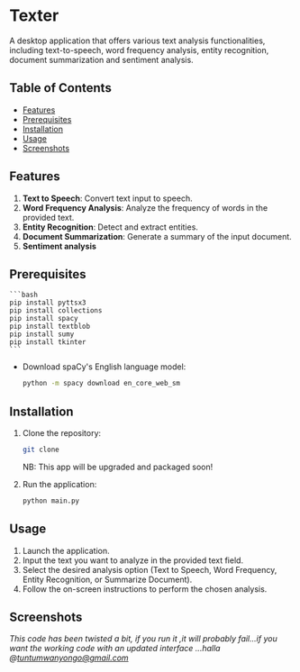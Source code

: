 # Texter



A desktop application that offers various text analysis functionalities, including text-to-speech, word frequency analysis, entity recognition, document summarization and sentiment analysis.

## Table of Contents
- [Features](#features)
- [Prerequisites](#prerequisites)
- [Installation](#installation)
- [Usage](#usage)
- [Screenshots](#screenshots)


## Features

1. **Text to Speech**: Convert text input to speech.
2. **Word Frequency Analysis**: Analyze the frequency of words in the provided text.
3. **Entity Recognition**: Detect and extract entities.
4. **Document Summarization**: Generate a summary of the input document.
5. **Sentiment analysis**

## Prerequisites

    ```bash
    pip install pyttsx3
    pip install collections
    pip install spacy
    pip install textblob
    pip install sumy
    pip install tkinter
    ```

- Download spaCy's English language model:

    ```bash
    python -m spacy download en_core_web_sm
    ```

## Installation

1. Clone the repository:

    ```bash
    git clone 
    
    ```

    NB: This app will be upgraded and packaged soon!

2. Run the application:

    ```bash
    python main.py
    ```

## Usage

1. Launch the application.
2. Input the text you want to analyze in the provided text field.
3. Select the desired analysis option (Text to Speech, Word Frequency, Entity Recognition, or Summarize Document).
4. Follow the on-screen instructions to perform the chosen analysis.


## Screenshots


*This code has been twisted a bit, if you run it ,it will probably fail...if you want the working code with an updated interface ...halla @tuntumwanyongo@gmail.com*






